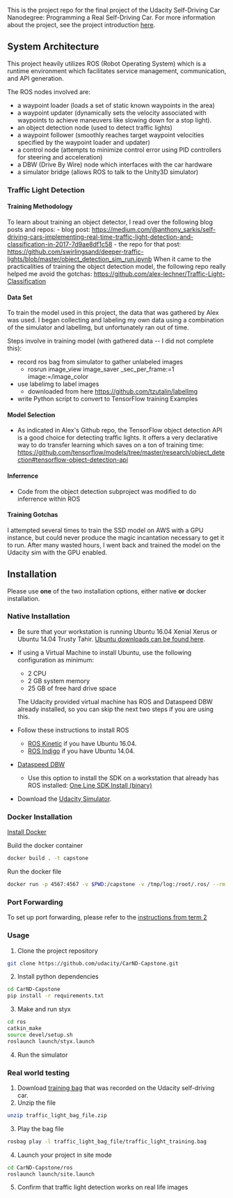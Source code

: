 This is the project repo for the final project of the Udacity Self-Driving Car Nanodegree: Programming a Real Self-Driving Car. For more information about the project, see the project introduction [here](https://classroom.udacity.com/nanodegrees/nd013/parts/6047fe34-d93c-4f50-8336-b70ef10cb4b2/modules/e1a23b06-329a-4684-a717-ad476f0d8dff/lessons/462c933d-9f24-42d3-8bdc-a08a5fc866e4/concepts/5ab4b122-83e6-436d-850f-9f4d26627fd9).

## System Architecture

This project heavily utilizes ROS (Robot Operating System) which is a runtime environment which facilitates service management, communication, and API generation.

The ROS nodes involved are:
- a waypoint loader (loads a set of static known waypoints in the area)
- a waypoint updater (dynamically sets the velocity associated with waypoints to achieve maneuvers like slowing down for a stop light).
- an object detection node (used to detect traffic lights)
- a waypoint follower (smoothly reaches target waypoint velocities specified by the waypoint loader and updater)
- a control node (attempts to minimize control error using PID controllers for steering and acceleration)
- a DBW (Drive By Wire) node which interfaces with the car hardware
- a simulator bridge (allows ROS to talk to the Unity3D simulator)

### Traffic Light Detection

#### Training Methodology

To learn about training an object detector, I read over the following blog posts and repos:
    - blog post: https://medium.com/@anthony_sarkis/self-driving-cars-implementing-real-time-traffic-light-detection-and-classification-in-2017-7d9ae8df1c58
    - the repo for that post: https://github.com/swirlingsand/deeper-traffic-lights/blob/master/object_detection_sim_run.ipynb
When it came to the practicalities of training the object detection model, the following repo really helped me avoid the gotchas:
https://github.com/alex-lechner/Traffic-Light-Classification

#### Data Set

To train the model used in this project, the data that was gathered by Alex was used. I began collecting and labeling my own data using a combination of the simulator and labelImg, but unfortunately ran out of time.

Steps involve in training model (with gathered data -- I did not complete this):
- record ros bag from simulator to gather unlabeled images
  - rosrun image_view image_saver _sec_per_frame:=1 image:=/image_color
- use labelimg to label images
  - downloaded from here https://github.com/tzutalin/labelImg
- write Python script to convert to TensorFlow training Examples

#### Model Selection

- As indicated in Alex's Github repo, the TensorFlow object detection API is a good choice for detecting traffic lights. It offers a very declarative way to do transfer learning which saves on a ton of training time: https://github.com/tensorflow/models/tree/master/research/object_detection#tensorflow-object-detection-api


#### Inferrence

- Code from the object detection subproject was modified to do inferrence within ROS

#### Training Gotchas

I attempted several times to train the SSD model on AWS with a GPU instance, but could never produce the magic incantation necessary to get it to run. After many wasted hours, I went back and trained the model on the Udacity sim with the GPU enabled.


## Installation

Please use **one** of the two installation options, either native **or** docker installation.

### Native Installation

* Be sure that your workstation is running Ubuntu 16.04 Xenial Xerus or Ubuntu 14.04 Trusty Tahir. [Ubuntu downloads can be found here](https://www.ubuntu.com/download/desktop).
* If using a Virtual Machine to install Ubuntu, use the following configuration as minimum:
  * 2 CPU
  * 2 GB system memory
  * 25 GB of free hard drive space

  The Udacity provided virtual machine has ROS and Dataspeed DBW already installed, so you can skip the next two steps if you are using this.

* Follow these instructions to install ROS
  * [ROS Kinetic](http://wiki.ros.org/kinetic/Installation/Ubuntu) if you have Ubuntu 16.04.
  * [ROS Indigo](http://wiki.ros.org/indigo/Installation/Ubuntu) if you have Ubuntu 14.04.
* [Dataspeed DBW](https://bitbucket.org/DataspeedInc/dbw_mkz_ros)
  * Use this option to install the SDK on a workstation that already has ROS installed: [One Line SDK Install (binary)](https://bitbucket.org/DataspeedInc/dbw_mkz_ros/src/81e63fcc335d7b64139d7482017d6a97b405e250/ROS_SETUP.md?fileviewer=file-view-default)
* Download the [Udacity Simulator](https://github.com/udacity/CarND-Capstone/releases).

### Docker Installation
[Install Docker](https://docs.docker.com/engine/installation/)

Build the docker container
```bash
docker build . -t capstone
```

Run the docker file
```bash
docker run -p 4567:4567 -v $PWD:/capstone -v /tmp/log:/root/.ros/ --rm -it capstone
```

### Port Forwarding
To set up port forwarding, please refer to the [instructions from term 2](https://classroom.udacity.com/nanodegrees/nd013/parts/40f38239-66b6-46ec-ae68-03afd8a601c8/modules/0949fca6-b379-42af-a919-ee50aa304e6a/lessons/f758c44c-5e40-4e01-93b5-1a82aa4e044f/concepts/16cf4a78-4fc7-49e1-8621-3450ca938b77)

### Usage

1. Clone the project repository
```bash
git clone https://github.com/udacity/CarND-Capstone.git
```

2. Install python dependencies
```bash
cd CarND-Capstone
pip install -r requirements.txt
```
3. Make and run styx
```bash
cd ros
catkin_make
source devel/setup.sh
roslaunch launch/styx.launch
```
4. Run the simulator

### Real world testing
1. Download [training bag](https://s3-us-west-1.amazonaws.com/udacity-selfdrivingcar/traffic_light_bag_file.zip) that was recorded on the Udacity self-driving car.
2. Unzip the file
```bash
unzip traffic_light_bag_file.zip
```
3. Play the bag file
```bash
rosbag play -l traffic_light_bag_file/traffic_light_training.bag
```
4. Launch your project in site mode
```bash
cd CarND-Capstone/ros
roslaunch launch/site.launch
```
5. Confirm that traffic light detection works on real life images
